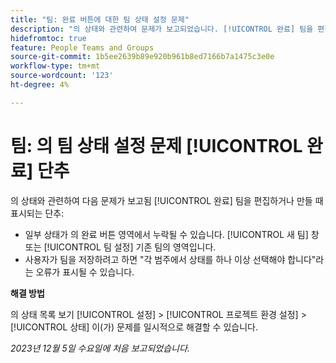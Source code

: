 ```yaml
---
title: "팀: 완료 버튼에 대한 팀 상태 설정 문제"
description: "의 상태와 관련하여 문제가 보고되었습니다. [!UICONTROL 완료] 팀을 편집하거나 만들 때 단추 사용 해결 방법을 사용할 수 있습니다."
hidefromtoc: true
feature: People Teams and Groups
source-git-commit: 1b5ee2639b89e920b961b8ed7166b7a1475c3e0e
workflow-type: tm+mt
source-wordcount: '123'
ht-degree: 4%

---
```



# 팀: 의 팀 상태 설정 문제 [!UICONTROL 완료] 단추

의 상태와 관련하여 다음 문제가 보고됨 [!UICONTROL 완료] 팀을 편집하거나 만들 때 표시되는 단추:

* 일부 상태가 의 완료 버튼 영역에서 누락될 수 있습니다. [!UICONTROL 새 팀] 창 또는 [!UICONTROL 팀 설정] 기존 팀의 영역입니다.
* 사용자가 팀을 저장하려고 하면 &quot;각 범주에서 상태를 하나 이상 선택해야 합니다&quot;라는 오류가 표시될 수 있습니다.

**해결 방법**

의 상태 목록 보기 [!UICONTROL 설정] > [!UICONTROL 프로젝트 환경 설정] > [!UICONTROL 상태] 이(가) 문제를 일시적으로 해결할 수 있습니다.

_2023년 12월 5일 수요일에 처음 보고되었습니다._

